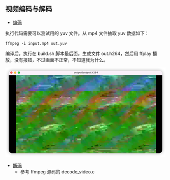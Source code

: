 ## 视频编码与解码

- [编码](../demo/video_encoder.cpp)

执行代码需要可以测试用的 yuv 文件。从 mp4 文件抽取 yuv 数据如下：
```shell
ffmpeg -i input.mp4 out.yuv
```

编译后，执行在 build.sh 脚本最后面，生成文件 out.h264，然后用 ffplay 播放，没有报错，不过画面不正常，不知道我为什么。

![](./imgs/img.png)

- [解码](../demo/video_decoder.cpp)
    - 参考 ffmpeg 源码的 decode_video.c